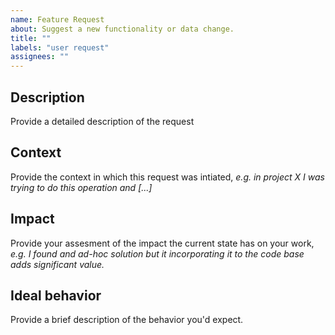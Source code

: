 ```yaml
---
name: Feature Request
about: Suggest a new functionality or data change.
title: ""
labels: "user request"
assignees: ""
---
```


## Description

Provide a detailed description of the request

## Context

Provide the context in which this request was intiated, 
_e.g. in project X I was trying to do this operation and [...]_

## Impact

Provide your assesment of the impact the current state has on your work,
_e.g. I found and ad-hoc solution but it incorporating it to the code base adds significant value._

## Ideal behavior 

Provide a brief description of the behavior you'd expect.
